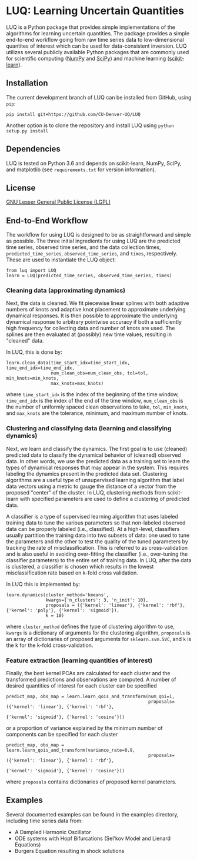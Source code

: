 # LUQ: Learning Uncertain Quantities
LUQ is a Python package that provides simple implementations of the algorithms for learning uncertain quantities.
The package provides a simple end-to-end workflow going from raw time series data to low-dimensional quantites of interest which can be used for data-consistent inversion.
LUQ utilizes several publicly available Python packages that are commonly used for scientific computing ([NumPy](https://numpy.org/) and [SciPy](https://www.scipy.org/)) and machine learning ([scikit-learn](https://scikit-learn.org/)).

## Installation
The current development branch of LUQ can be installed from GitHub,  using ``pip``:

    pip install git+https://github.com/CU-Denver-UQ/LUQ
    
Another option is to clone the repository and install LUQ using
``python setup.py install``

## Dependencies
LUQ is tested on Python 3.6 and depends on scikit-learn, NumPy, SciPy, and matplotlib (see ``requirements.txt`` for version information).

## License
[GNU Lesser General Public License (LGPL)](https://github.com/CU-Denver-UQ/LUQ/LICENSE.txt)

## End-to-End Workflow
The workflow for using LUQ is designed to be as straightforward and simple as possible.
The three initial ingredients for using LUQ are the predicted time series, observed time series, and the data collection times, `predicted_time_series`, `observed_time_series`, and `times`, respectively.
These are used to instantiate the LUQ object:

    from luq import LUQ
    learn = LUQ(predicted_time_series, observed_time_series, times)
    
### Cleaning data (approximating dynamics)
Next, the data is cleaned.
We fit piecewise linear splines with both adaptive numbers of knots and adaptive knot placement to approximate underlying dynamical responses.
It is then possible to approximate the underlying dynamical response to arbitrary pointwise accuracy if both a sufficiently high frequency for collecting data and number of knots are used.
The splines are then evaluated at (possibly) new time values, resulting in "cleaned" data.

In LUQ, this is done by:

    learn.clean_data(time_start_idx=time_start_idx, time_end_idx=time_end_idx,
                     num_clean_obs=num_clean_obs, tol=tol, min_knots=min_knots, 
                     max_knots=max_knots)
                     
where `time_start_idx` is the index of the beginning of the time window, `time_end_idx` is the index of the end of the time window, `num_clean_obs` is the number of uniformly spaced clean observations to take, `tol`, `min_knots`, and `max_knots` are the tolerance, minimum, and maximum number of knots.

### Clustering and classifying data (learning and classifying dynamics)
Next, we learn and classify the dynamics.
The first goal is to use (cleaned) predicted data to classify the dynamical behavior of (cleaned) observed data.
In other words, we use the predicted data as a training set to learn the types of dynamical responses that may appear in the system.
This requires labeling the dynamics present in the predicted data set.
Clustering algorithms are a useful type of unsupervised learning algorithm that label data vectors using a metric to gauge the distance of a vector from the proposed "center" of the cluster.
In LUQ, clustering methods from scikit-learn with specified parameters are used to define a clustering of predicted data.

A classifier is a type of supervised learning algorithm that uses labeled training data to tune the various parameters so that non-labeled observed data can be properly labeled (i.e., classified).
At a high-level, classifiers usually partition the training data into two subsets of data: one used to tune the parameters and the other to test the quality of the tuned parameters by tracking the rate of misclassification.
This is referred to as cross-validation and is also useful in avoiding over-fitting the classifier (i.e., over-tuning the classifier parameters) to the entire set of training data.
In LUQ, after the data is clustered, a classifier is chosen which results in the lowest misclassification rate based on k-fold cross validation.

In LUQ this is implemented by:

    learn.dynamics(cluster_method='kmeans',
                   kwargs={'n_clusters': 3, 'n_init': 10},
                   proposals = ({'kernel': 'linear'}, {'kernel': 'rbf'}, {'kernel': 'poly'}, {'kernel': 'sigmoid'}),
                   k = 10)
where `cluster_method` defines the type of clustering algorithm to use, `kwargs` is a dictionary of arguments for the clustering algorithm, `proposals` is an array of dictionaries of proposed arguments for ``sklearn.svm.SVC``, and `k` is the k for the k-fold cross-validation.

### Feature extraction (learning quantities of interest)
Finally, the best kernel PCAs are calculated for each cluster and the transformed predictions and observations are computed.
A number of desired quantities of interest for each cluster can be specified

    predict_map, obs_map = learn.learn_qois_and_transform(num_qoi=1,
                                                          proposals=({'kernel': 'linear'}, {'kernel': 'rbf'},
                                                                     {'kernel': 'sigmoid'}, {'kernel': 'cosine'}))
                                                                                                                        
or a proportion of variance explained by the minimum number of components can be specified for each cluster

    predict_map, obs_map = learn.learn_qois_and_transform(variance_rate=0.9,
                                                          proposals=({'kernel': 'linear'}, {'kernel': 'rbf'},
                                                                     {'kernel': 'sigmoid'}, {'kernel': 'cosine'}))
                                                                     
where `proposals` contains dictionaries of proposed kernel parameters.

## Examples
Several documented examples can be found in the examples directory, including time series data from:
* A Dampled Harmonic Oscillator
* ODE systems with Hopf Bifurcations (Sel'kov Model and Lienard Equations)
* Burgers Equation resulting in shock solutions

